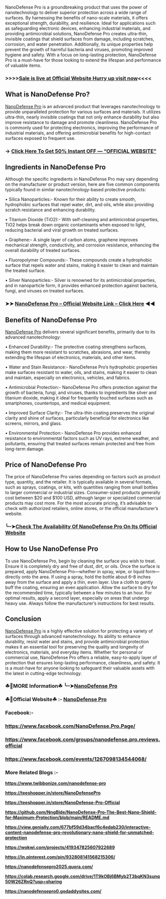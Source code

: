 NanoDefense Pro is a groundbreaking product that uses the power of nanotechnology to deliver superior protection across a wide range of surfaces. By harnessing the benefits of nano-scale materials, it offers exceptional strength, durability, and resilience. Ideal for applications such as safeguarding electronic devices, enhancing industrial materials, and providing antimicrobial solutions, NanoDefense Pro creates ultra-thin, invisible coatings that shield surfaces from damage, including scratches, corrosion, and water penetration. Additionally, its unique properties help prevent the growth of harmful bacteria and viruses, promoting improved hygiene and safety. With a focus on long-lasting protection, NanoDefense Pro is a must-have for those looking to extend the lifespan and performance of valuable items.

### >>>>[Sale is live at Official Website Hurry up visit now](https://dailynutraboost.com/try-nanodefense-pro/)<<<<

## What is NanoDefense Pro?

[NanoDefense Pro](https://watch.liberty.edu/playlist/dedicated/1_hhujqkvc/1_7e0qjay9) is an advanced product that leverages nanotechnology to provide unparalleled protection for various surfaces and materials. It utilizes ultra-thin, nearly invisible coatings that not only enhance durability but also improve resistance to damage and promote cleanliness. NanoDefense Pro is commonly used for protecting electronics, improving the performance of industrial materials, and offering antimicrobial benefits for high-contact surfaces exposed to frequent use.

### → [Click Here To Get 50% Instant OFF — “OFFICIAL WEBSITE”](https://dailynutraboost.com/try-nanodefense-pro/)

## Ingredients in NanoDefense Pro

Although the specific ingredients in NanoDefense Pro may vary depending on the manufacturer or product version, here are five common components typically found in similar nanotechnology-based protective products:

•	Silica Nanoparticles:-  Known for their ability to create smooth, hydrophobic surfaces that repel water, dirt, and oils, while also providing scratch resistance and enhancing durability.

•	Titanium Dioxide (TiO2):-  With self-cleaning and antimicrobial properties, TiO2 helps break down organic contaminants when exposed to light, reducing bacterial and viral growth on treated surfaces.

•	Graphene:-  A single layer of carbon atoms, graphene improves mechanical strength, conductivity, and corrosion resistance, enhancing the overall durability of treated surfaces.

•	Fluoropolymer Compounds:-  These compounds create a hydrophobic surface that repels water and stains, making it easier to clean and maintain the treated surface.

•	Silver Nanoparticles:-  Silver is renowned for its antimicrobial properties, and in nanoparticle form, it provides enhanced protection against bacteria, fungi, and viruses on treated surfaces.

### ➤➤ [NanoDefense Pro – Official Website Link – Click Here](https://dailynutraboost.com/try-nanodefense-pro/) ◀◀

## Benefits of NanoDefense Pro

[NanoDefense Pro](https://watch.liberty.edu/channel/NanoDefense%2BPro%2BREVIEWS%2B%2528%2528WARNINGS%2529%2529%2BOFFICIAL%2BWESBITE/365233062) delivers several significant benefits, primarily due to its advanced nanotechnology:

•	Enhanced Durability:-  The protective coating strengthens surfaces, making them more resistant to scratches, abrasions, and wear, thereby extending the lifespan of electronics, materials, and other items.

•	Water and Stain Resistance:-  NanoDefense Pro’s hydrophobic properties make surfaces resistant to water, oils, and stains, making it easier to clean and maintain, especially on electronics, vehicles, and fabrics.

•	Antimicrobial Protection:-  NanoDefense Pro offers protection against the growth of bacteria, fungi, and viruses, thanks to ingredients like silver and titanium dioxide, making it ideal for frequently touched surfaces such as smartphones, countertops, and medical equipment.

•	Improved Surface Clarity:- The ultra-thin coating preserves the original clarity and shine of surfaces, particularly beneficial for electronics like screens, mirrors, and glass.

•	Environmental Protection:-  NanoDefense Pro provides enhanced resistance to environmental factors such as UV rays, extreme weather, and pollutants, ensuring that treated surfaces remain protected and free from long-term damage.

## Price of NanoDefense Pro

The price of NanoDefense Pro varies depending on factors such as product type, quantity, and the retailer. It is typically available in several formats, such as sprays, coatings, or kits, with quantities ranging from small bottles to larger commercial or industrial sizes. Consumer-sized products generally cost between $20 and $100 USD, although larger or specialized commercial products may cost more. For the most accurate pricing, it’s advisable to check with authorized retailers, online stores, or the official manufacturer’s website.

### ╰┈➤[Check The Availability Of NanoDefense Pro On Its Official Website](https://dailynutraboost.com/try-nanodefense-pro/)

## How to Use NanoDefense Pro

To use NanoDefense Pro, begin by cleaning the surface you wish to treat. Ensure it is completely dry and free of dust, dirt, or oils. Once the surface is prepared, apply NanoDefense Pro—whether in spray, wipe, or liquid form—directly onto the area. If using a spray, hold the bottle about 6–8 inches away from the surface and apply a thin, even layer. Use a cloth to gently buff the coating, ensuring an even application. Allow the surface to dry for the recommended time, typically between a few minutes to an hour. For optimal results, apply a second layer, especially on areas that undergo heavy use. Always follow the manufacturer’s instructions for best results.

## Conclusion

[NanoDefense Pro](https://watch.liberty.edu/channel/NanoDefense%2BPro%2BREVIEWS%2B%2528%2528WARNINGS%2529%2529%2BOFFICIAL%2BWESBITE/365233062) is a highly effective solution for protecting a variety of surfaces through advanced nanotechnology. Its ability to enhance durability, resist water and stains, and provide antimicrobial protection makes it an essential tool for preserving the quality and longevity of electronics, materials, and everyday items. Whether for personal or commercial use, NanoDefense Pro offers a reliable, easy-to-apply layer of protection that ensures long-lasting performance, cleanliness, and safety. It is a must-have for anyone looking to safeguard their valuable assets with the latest in cutting-edge technology.

### ☘📣MORE Information☘ ╰┈➤[NanoDefense Pro](https://dailynutraboost.com/nanodefense-pro/)

### ☘📣Official Website☘ :-  [NanoDefense Pro](https://dailynutraboost.com/try-nanodefense-pro/)

### Facebook:- 

### https://www.facebook.com/NanoDefense.Pro.Page/

### https://www.facebook.com/groups/nanodefense.pro.reviews.official

### https://www.facebook.com/events/1267098134544068/

### More Related Blogs :-

**https://www.twibbonize.com/nanodefense-pro**

**https://teeshopper.in/store/NanoDefensePro**

**https://teeshopper.in/store/NanoDefense-Pro-Official**

**https://github.com/NngBlde/NanoDefense-Pro-The-Best-Nano-Shield-for-Maximum-Protection/blob/main/README.md**

**https://view.genially.com/677bf59d34bacf6c4edab230/interactive-content-nanodefense-pro-revolutionary-nano-shield-for-unmatched-protection**

**https://wokwi.com/projects/419347825607922689**

**https://in.pinterest.com/pin/932808141568215306/**

**https://nanodefensepro2025.quora.com/**

**https://colab.research.google.com/drive/1T9kOBj6BMyb2T3bqKN3sunq50W26ZRnQ?usp=sharing**

**https://nanodefensepro0.godaddysites.com/**

